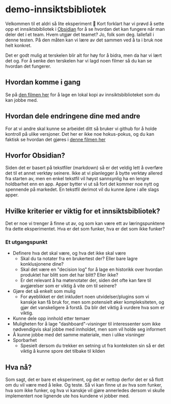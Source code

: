 # demo-innsiktsbibliotek

Velkommen til et aldri så lite eksperiment 👋
Kort forklart har vi prøvd å sette opp et innsiktsbibliotek i [Obsidian](https://obsidian.md/) for å se hvordan det kan fungere når man deler det i et team. Hvem utgjør det teamet? Jo, folk som deg. Iallefall i denne testen.
På den måten kan vi lære av det sammen ved å ta i bruk noe helt konkret.

Det er godt mulig at terskelen blir alt for høy for å bidra, men da har vi lært det og.
For å senke den terskelen har vi lagd noen filmer så du kan se hvordan det fungerer.

## Hvordan komme i gang

Se på [den filmen her](https://github.com/varianter/demo-innsiktsbibliotek/assets/72508979/1772cc0b-6c77-4626-8dcf-b7a69d76c8b5) for å lage en lokal kopi av innsiktsbiblioteket som du kan jobbe med.

## Hvordan dele endringene dine med andre

For at vi andre skal kunne se arbeidet ditt så bruker vi github for å holde kontroll på ulike versjoner. Det her er ikke noe hokus-pokus, og du kan faktisk se hvordan det gjøres i [denne filmen her](https://github.com/varianter/demo-innsiktsbibliotek/assets/72508979/1772cc0b-6c77-4626-8dcf-b7a69d76c8b5)

## Hvorfor Obsidian?

Siden det er basert på tekstfiler (markdown) så er det veldig lett å overføre det til et annet verktøy seinere.
Ikke at vi planlegger å bytte verktøy allered fra starten av, men en enkel tekstfil vil høyst sannsynlig ha en lengre holdbarhet enn en app.
Apper bytter vi ut så fort det kommer noe nytt og spennende på markedet. En tekstfil derimot vil du kunne åpne i alle slags apper.

## Hvilke kriterier er viktig for et innsiktsbibliotek?

Det er noe vi trenger å finne ut av, og som kan være ett av læringspunktene fra dette eksperimentet. Hva er det som funker, hva er det som ikke funker?

### Et utgangspunkt

- Definere hva det skal være, og hva det ikke skal være
  - Skal du ta notater fra en brukertest der? Eller bare lagre konklusjonene dine?
  - Skal det være en "decision log" for å lage en historikk over hvordan produktet har blitt som det har blitt? Eller ikke?
  - Er det relevant å ha møtenotater der, siden det ofte kan føre til avgjørelser som er viktig å vite om til seinere?
- Gjøre det så enkelt som mulig
  - For øyeblikket er det inkludert noen utvidelser/plugins som vi kanskje kan få bruk for, men som potensielt øker kompleksiteten, og gjør det vanskeligere å forstå. Da blir det viktig å vurdere hva som er viktig.
- Kunne dele opp innhold etter temaer
- Muligheten for å lage "dashboard"-visninger til interessenter som ikke nødvendigvis skal jobbe med innholdet, men som vil holde seg informert
- Å kunne jobbe med det samme materiale, men i ulike visninger
- Sporbarhet
  - Spesielt dersom du trekker en setning ut fra konteksten sin så er det viktig å kunne spore det tilbake til kilden

 ## Hva nå?

 Som sagt, det er bare et eksperiment, og det er nettop derfor det er så flott om du vil være med å leike. Og teste. Så vi kan finne ut av hva som funker, hva som ikke funker, og hva vi kanskje vil gjøre annerledes dersom vi skulle implementert noe lignende ute hos kundene vi jobber med.
 
